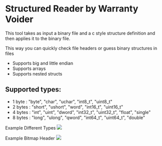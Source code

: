 # Structured Reader by Warranty Voider

This tool takes as input a binary file and a c style structure definition and then applies it to the binary file.

This way you can quickly check file headers or guess binary structures in files

- Supports big and little endian
- Supports arrays
- Supports nested structs

## Supported types: 

- 1 byte : "byte", "char", "uchar", "int8_t", "uint8_t"
- 2 bytes :  "short", "ushort", "word", "int16_t", "uint16_t"
- 4 bytes : "int", "uint", "dword", "int32_t", "uint32_t", "float", "single"
- 8 bytes : "long", "ulong", "qword", "int64_t", "uint64_t", "double"


Example Different Types
<img src="https://i.imgur.com/CLuunAM.png"></img>

Example Bitmap Header
<img src="https://i.imgur.com/HRWi0BU.png"></img>
